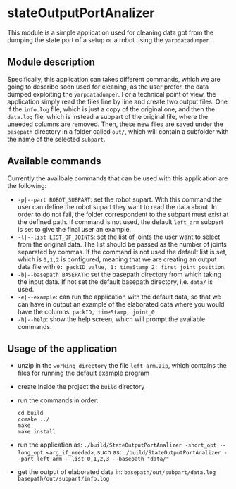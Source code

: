 # stateOutputPortAnalizer

This module is a simple application used for cleaning data got from the dumping the state port of a setup or a robot using the `yarpdatadumper`.

## Module description

Specifically, this application can takes different commands, which we are going to describe soon used for cleaning, as the user prefer, the data dumped exploiting the `yarpdatadumper`. For a technical point of view, the application simply read the files line by line and create two output files. One if the `info.log` file, which is just a copy of the original one, and then the `data.log` file, which is instead a subpart of the original file, where the uneeded columns are removed. Then, these new files are saved under the `basepath` directory in a folder called `out/`, which will contain a subfolder with the name of the selected `subpart`.

## Available commands

Currently the availbale commands that can be used with this application are the following:

- `-p|--part ROBOT_SUBPART`: set the robot supart. With this command the user can define the robot supart they want to read the data about. In order to do not fail, the folder correspondent to the subpart must exist at the defined path. If command is not used, the default `left_arm` subpart is set to give the final user an example.
- `-l|--list LIST_OF_JOINTS`: set the list of joints the user want to select from the original data. The list should be passed as the number of joints separated by commas. If the command is not used the default list is set, which is `0,1,2` is configured, meaning that we are creating an output data file with `0: packID value, 1: timeStamp 2: first joint position`.
- `-b|--basepath BASEPATH`: set the basepath directory from which taking the input data. If not set the default basepath directory, i.e. `data/` is used.
- `-e|--example`: can run the application with the default data, so that we can have in output an example of the elaborated data where you would have the columns: `packID, timeStamp, joint_0`
- `-h|--help`: show the help screen, which will prompt the available commands.

## Usage of the application

- unzip in the `working_directory` the file `left_arm.zip`, which contains the files for running the default example program
- create inside the project the `build` directory
- run the commands in order:
    
    ```
    cd build
    ccmake ../
    make
    make install
    ```
- run the application as: `./build/StateOutputPortAnalizer -short_opt|--long_opt <arg_if_needed>`, such as:
    `./build/StateOutputPortAnalizer --part left_arm --list 0,1,2,3 --basepath "data/"`
- get the output of elaborated data in:
    `basepath/out/subpart/data.log`
    `basepath/out/subpart/info.log`

    